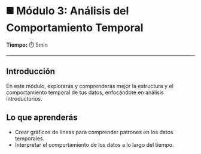 # ◼️ Módulo 3: Análisis del Comportamiento Temporal

**Tiempo:** ⏱️ 5min

---

## Introducción

En este módulo, explorarás y comprenderás mejor la estructura y el comportamiento temporal de tus datos, enfocándote en análisis introductorios.

## Lo que aprenderás

* Crear gráficos de líneas para comprender patrones en los datos temporales.
* Interpretar el comportamiento de los datos a lo largo del tiempo.
